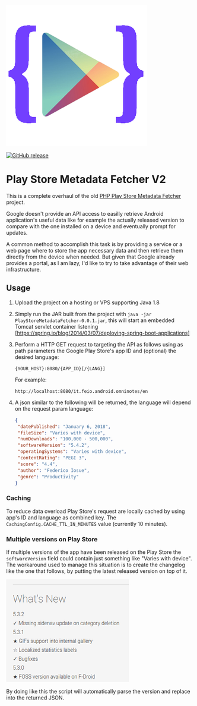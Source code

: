 ![logo](logo.png)

[![GitHub release](https://img.shields.io/github/release/federicoiosue/psmetadatafetcherjava.svg)](https://github.com/federicoiosue/PSMetadataFetcherJava/releases/latest)

# Play Store Metadata Fetcher V2



This is a complete overhaul of the old [PHP Play Store Metadata Fetcher](https://github.com/federicoiosue/PSMetadataFetcher) project.

Google doesn't provide an API access to easilly retrieve Android application's useful data like for example the actually released version to compare with the one installed on a device and eventually prompt for updates.

A common method to accomplish this task is by providing a service or a web page where to store the app necessary data and then retrieve them directly from the device when needed. But given that Google already provides a portal, as I am lazy, I'd like to try to take advantage of their web infrastructure.

## Usage

1. Upload the project on a hosting or VPS supporting Java 1.8

2. Simply run the JAR built from the project with ``` java -jar PlayStoreMetadataFetcher-0.0.1.jar ```, this will start an embedded Tomcat servlet container listening [https://spring.io/blog/2014/03/07/deploying-spring-boot-applications]

3. Perform a HTTP GET request to targeting the API as follows using as path parameters the Google Play Store's app ID and (optional) the desired language:

   ```http
   {YOUR_HOST}:8080/{APP_ID}[/{LANG}]
   ```

   For example:

   ```http
   http://localhost:8080/it.feio.android.omninotes/en
   ```

4. A json similar to the following will be returned, the language will depend on the request param language:

   ```json
   {
   	"datePublished": "January 6, 2018",
   	"fileSize": "Varies with device",
   	"numDownloads": "100,000 - 500,000",
   	"softwareVersion": "5.4.2",
   	"operatingSystems": "Varies with device",
   	"contentRating": "PEGI 3",
   	"score": "4.4",
   	"author": "Federico Iosue",
   	"genre": "Productivity"
   }
   ```

### Caching

To reduce data overload Play Store's request are locally cached by using app's ID and language as combined key. The ``` CachingConfig.CACHE_TTL_IN_MINUTES ``` value (currently 10 minutes).

### Multiple versions on Play Store

If multiple versions of the app have been released on the Play Store the ``` softwareVersion ``` field could contain just something like "Varies with device".
The workaround used to manage this situation is to create the changelog like the one that follows, by putting the latest released version on top of it.

 ![whats-new-parsing](whats-new-parsing.png)

By doing like this the script will automatically parse the version and replace into the returned JSON.
